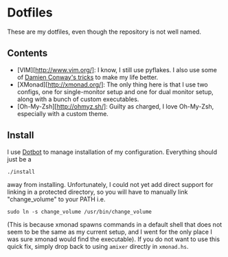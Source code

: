 Dotfiles
========
These are my dotfiles, even though the repository is not well named.

Contents
--------
* [VIM][http://www.vim.org/]: I know, I still use pyflakes. I also use some of [Damien Conway's tricks][dconway] to make my life better.
* [XMonad][http://xmonad.org/]: The only thing here is that I use two configs, one for single-monitor setup and one for dual monitor setup, along with a bunch of custom executables.
* [Oh-My-Zsh][http://ohmyz.sh/]: Guilty as charged, I love Oh-My-Zsh, especially with a custom theme.

Install
-------
I use [Dotbot][dotbot] to manage installation of my configuration. Everything should just be a 
```
./install
```
away from installing. Unfortunately, I could not yet add direct support for linking in a protected directory, so you will have to manually link "change_volume" to your PATH i.e.
```
sudo ln -s change_volume /usr/bin/change_volume
```
(This is because xmonad spawns commands in a default shell that does not seem to be the same as my current setup, and I went for the only place I was sure xmonad would find the executable). If you do not want to use this quick fix, simply drop back to using `amixer` directly in `xmonad.hs`.

[dconway]: https://github.com/thoughtstream/Damian-Conway-s-Vim-Setup
[dotbot]: https://github.com/anishathalye/dotbot
